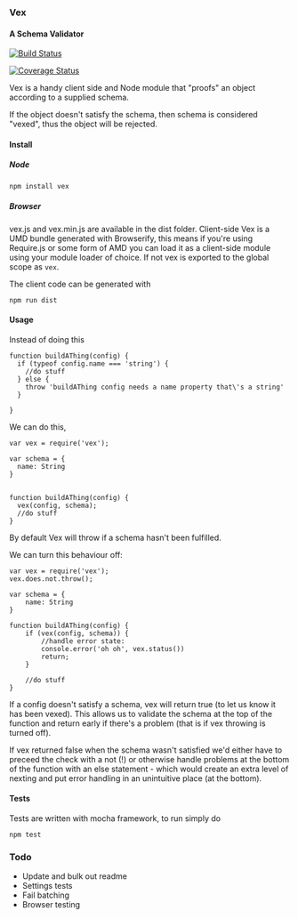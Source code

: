 ### Vex
#### A Schema Validator

[![Build Status](https://travis-ci.org/davidmarkclements/vex.svg?branch=master)](https://travis-ci.org/davidmarkclements/vex)

[![Coverage Status](https://img.shields.io/coveralls/davidmarkclements/vex.svg?bust)](https://coveralls.io/r/davidmarkclements/vex?branch=master)

Vex is a handy client side and Node module
that "proofs" an object according to a supplied
schema. 

If the object doesn't satisfy the schema, then
schema is considered "vexed", thus the object
will be rejected.

#### Install

##### Node

```sh
npm install vex
```

##### Browser
vex.js and vex.min.js are available in the dist folder.
Client-side Vex is a UMD bundle generated with Browserify, 
this means if you're using Require.js or some form of AMD
you can load it as a client-side module using your 
module loader of choice. If not vex is exported to the
global scope as `vex`.

The client code can be generated with 

```
npm run dist
```


#### Usage

Instead of doing this

```
function buildAThing(config) {
  if (typeof config.name === 'string') {
    //do stuff
  } else {
    throw 'buildAThing config needs a name property that\'s a string'
  }

}
```

We can do this,

```
var vex = require('vex');

var schema = {
  name: String
}


function buildAThing(config) {
  vex(config, schema);
  //do stuff
}

```

By default Vex will throw if a schema 
hasn't been fulfilled.

We can turn this behaviour off:

```
var vex = require('vex');
vex.does.not.throw();

var schema = {
	name: String
}

function buildAThing(config) {
	if (vex(config, schema)) {
		//handle error state:
		console.error('oh oh', vex.status())
		return;
	}

	//do stuff
}
```

If a config doesn't satisfy a schema,
vex will return true (to let us know it
has been vexed). This allows us to validate
the schema at the top of the function and
return early if there's a problem (that is
if vex throwing is turned off).

If vex returned false when the schema wasn't
satisfied we'd either have to preceed the
check with a not (!) or otherwise handle
problems at the bottom of the function with 
an else statement - which would create an
extra level of nexting and put error handling
in an unintuitive place (at the bottom).

#### Tests
Tests are written with mocha framework, to run
simply do

```
npm test
```


### Todo

  * Update and bulk out readme
  * Settings tests
  * Fail batching
  * Browser testing




